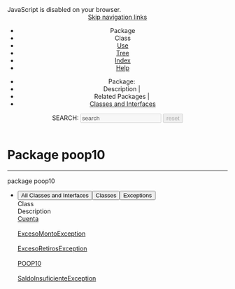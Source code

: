 <!DOCTYPE HTML>
<html lang="es">
<head>
<!-- Generated by javadoc (17) on Wed Apr 27 19:45:13 CDT 2022 -->
<title>poop10</title>
<meta name="viewport" content="width=device-width, initial-scale=1">
<meta http-equiv="Content-Type" content="text/html; charset=UTF-8">
<meta name="dc.created" content="2022-04-27">
<meta name="description" content="declaration: package: poop10">
<meta name="generator" content="javadoc/PackageWriterImpl">
<link rel="stylesheet" type="text/css" href="../stylesheet.css" title="Style">
<link rel="stylesheet" type="text/css" href="../script-dir/jquery-ui.min.css" title="Style">
<link rel="stylesheet" type="text/css" href="../jquery-ui.overrides.css" title="Style">
<script type="text/javascript" src="../script.js"></script>
<script type="text/javascript" src="../script-dir/jquery-3.5.1.min.js"></script>
<script type="text/javascript" src="../script-dir/jquery-ui.min.js"></script>
</head>
<body class="package-declaration-page">
<script type="text/javascript">var evenRowColor = "even-row-color";
var oddRowColor = "odd-row-color";
var tableTab = "table-tab";
var activeTableTab = "active-table-tab";
var pathtoroot = "../";
loadScripts(document, 'script');</script>
<noscript>
<div>JavaScript is disabled on your browser.</div>
</noscript>
<div class="flex-box">
<header role="banner" class="flex-header">
<nav role="navigation">
<!-- ========= START OF TOP NAVBAR ======= -->
<div class="top-nav" id="navbar-top">
<div class="skip-nav"><a href="#skip-navbar-top" title="Skip navigation links">Skip navigation links</a></div>
<ul id="navbar-top-firstrow" class="nav-list" title="Navigation">
<li class="nav-bar-cell1-rev">Package</li>
<li>Class</li>
<li><a href="package-use.html">Use</a></li>
<li><a href="package-tree.html">Tree</a></li>
<li><a href="../index-files/index-1.html">Index</a></li>
<li><a href="../help-doc.html#package">Help</a></li>
</ul>
</div>
<div class="sub-nav">
<div>
<ul class="sub-nav-list">
<li>Package:&nbsp;</li>
<li>Description&nbsp;|&nbsp;</li>
<li>Related Packages&nbsp;|&nbsp;</li>
<li><a href="#class-summary">Classes and Interfaces</a></li>
</ul>
</div>
<div class="nav-list-search"><label for="search-input">SEARCH:</label>
<input type="text" id="search-input" value="search" disabled="disabled">
<input type="reset" id="reset-button" value="reset" disabled="disabled">
</div>
</div>
<!-- ========= END OF TOP NAVBAR ========= -->
<span class="skip-nav" id="skip-navbar-top"></span></nav>
</header>
<div class="flex-content">
<main role="main">
<div class="header">
<h1 title="Package poop10" class="title">Package poop10</h1>
</div>
<hr>
<div class="package-signature">package <span class="element-name">poop10</span></div>
<section class="summary">
<ul class="summary-list">
<li>
<div id="class-summary">
<div class="table-tabs" role="tablist" aria-orientation="horizontal"><button id="class-summary-tab0" role="tab" aria-selected="true" aria-controls="class-summary.tabpanel" tabindex="0" onkeydown="switchTab(event)" onclick="show('class-summary', 'class-summary', 2)" class="active-table-tab">All Classes and Interfaces</button><button id="class-summary-tab2" role="tab" aria-selected="false" aria-controls="class-summary.tabpanel" tabindex="-1" onkeydown="switchTab(event)" onclick="show('class-summary', 'class-summary-tab2', 2)" class="table-tab">Classes</button><button id="class-summary-tab5" role="tab" aria-selected="false" aria-controls="class-summary.tabpanel" tabindex="-1" onkeydown="switchTab(event)" onclick="show('class-summary', 'class-summary-tab5', 2)" class="table-tab">Exceptions</button></div>
<div id="class-summary.tabpanel" role="tabpanel">
<div class="summary-table two-column-summary" aria-labelledby="class-summary-tab0">
<div class="table-header col-first">Class</div>
<div class="table-header col-last">Description</div>
<div class="col-first even-row-color class-summary class-summary-tab2"><a href="Cuenta.html" title="class in poop10">Cuenta</a></div>
<div class="col-last even-row-color class-summary class-summary-tab2">&nbsp;</div>
<div class="col-first odd-row-color class-summary class-summary-tab5"><a href="ExcesoMontoException.html" title="class in poop10">ExcesoMontoException</a></div>
<div class="col-last odd-row-color class-summary class-summary-tab5">&nbsp;</div>
<div class="col-first even-row-color class-summary class-summary-tab5"><a href="ExcesoRetirosException.html" title="class in poop10">ExcesoRetirosException</a></div>
<div class="col-last even-row-color class-summary class-summary-tab5">&nbsp;</div>
<div class="col-first odd-row-color class-summary class-summary-tab2"><a href="POOP10.html" title="class in poop10">POOP10</a></div>
<div class="col-last odd-row-color class-summary class-summary-tab2">&nbsp;</div>
<div class="col-first even-row-color class-summary class-summary-tab5"><a href="SaldoInsuficienteException.html" title="class in poop10">SaldoInsuficienteException</a></div>
<div class="col-last even-row-color class-summary class-summary-tab5">&nbsp;</div>
</div>
</div>
</div>
</li>
</ul>
</section>
</main>
</div>
</div>
</body>
</html>
